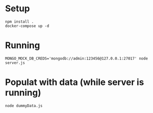 

# Setup
```
npm install .
docker-compose up -d
```

# Running
`MONGO_MOCK_DB_CREDS='mongodb://admin:123456@127.0.0.1:27017' node server.js`

# Populat with data (while server is running)
`node dummyData.js`